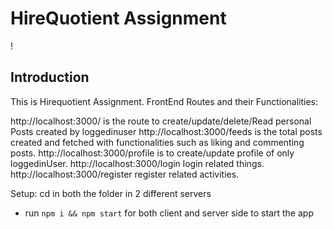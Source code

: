 # HireQuotient Assignment

!

## Introduction

This is Hirequotient Assignment. 
FrontEnd Routes and their Functionalities:

http://localhost:3000/ is the route to create/update/delete/Read personal Posts created by loggedinuser
http://localhost:3000/feeds is the total posts created and fetched with functionalities such as liking and commenting posts.
http://localhost:3000/profile is to create/update profile of only loggedinUser.
http://localhost:3000/login login related things.
http://localhost:3000/register register related activities.



Setup:
cd in both the folder in 2 different servers 
- run ```npm i && npm start``` for both client and server side to start the app

